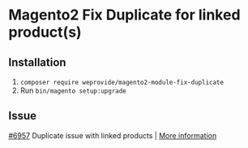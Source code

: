 # Magento2 Fix Duplicate for linked product(s)

## Installation

1. `composer require weprovide/magento2-module-fix-duplicate`
2. Run `bin/magento setup:upgrade`

## Issue
[#6957](https://github.com/magento/magento2/issues/6764) Duplicate issue with linked products | [More information](https://github.com/magento/magento2/issues/6764)
